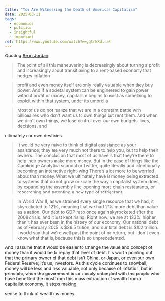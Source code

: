 ```yaml
---
title: "You Are Witnessing the Death of American Capitalism"
date: 2025-03-11
tags:
  - economics
  - politics
  - insightful
  - important
ref: https://www.youtube.com/watch?v=gqtrNXdlraM
---
```



Quoting [Benn Jordan](https://www.youtube.com/watch?v=gqtrNXdlraM):

> The point of all this maneuvering is decreasingly about turning a profit and increasingly about transitioning to a rent-based economy that hedges inflation

> profit and even money itself are only really valuable when they buy power. And if a societal system can be engineered to gain power without profit or money, capitalism begins to exist as something to exploit within that system, under its umbrella

> Most of us do not realize that we are in a constant battle with billionaires who don't want us to own things but rent them. And when we don't own things, we lose control over our own budgets, lives, decisions, and

ultimately our own destinies.

> It would be very naive to think of digital assistance as your assistance; they are very much not there to help you, but to help their owners. The conclusion that most of us have is that they’re there to help their owners make more money. But in the case of things like the Cambridge Analytica scandal or Twitter, quite literally and intentionally becoming an interactive right-wing There’s a lot more to be worried about than money. What we ultimately have is money being extracted to systems that do not grow or scale the way a capitalist system does, by expanding the assembly line, opening more chain restaurants, or researching and patenting a new type of refrigerant.

> In World War II, as we strained every single resource that we had, it skyrocketed to 121%, meaning that we had 21% more debt than value as a nation. Our debt to GDP ratio once again skyrocketed after the 2008 crisis, and it just kept rising. Right now, we are at 123%, higher than it has ever been in the history of our economy. Our national debt as of February 2025 is $36.5 trillion, and our total debt is $102 trillion. I would say that we're well past the point of no return, but I don't even know what that is, because this is so unprecedented.

And I assume that it would be easier to Change the value and concept of money than it would be to repay that level of debt. It's worth pointing out that the primary owner of that debt isn’t China, or Japan, or even our own Federal Reserve; it’s us, investors. As this cycle continues to snowball, money will be less and less valuable, not only because of inflation, but in principle, when the government is so closely entangled with the people who have benefited the most from this mass extraction of wealth from a capitalist economy, it stops making

sense to think of wealth as money.